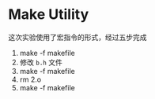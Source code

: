 # Make Utility
这次实验使用了宏指令的形式，经过五步完成
1. make -f makefile
2. 修改 `b.h` 文件
3. make -f makefile
4. rm 2.o
5. make -f makefile
